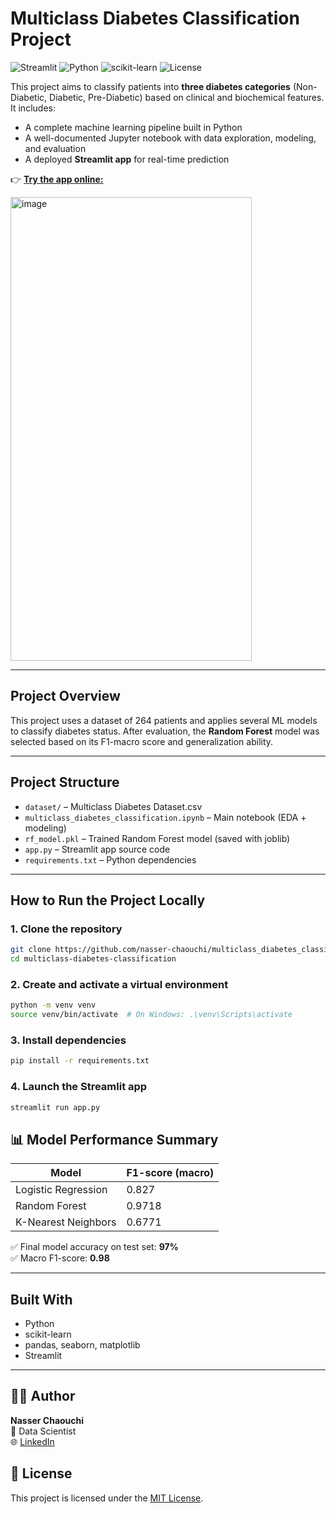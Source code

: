 # Multiclass Diabetes Classification Project

![Streamlit](https://img.shields.io/badge/Streamlit-Enabled-red?logo=streamlit)
![Python](https://img.shields.io/badge/Python-3.9+-blue?logo=python)
![scikit-learn](https://img.shields.io/badge/ML-sklearn-yellow)
![License](https://img.shields.io/badge/License-MIT-green)

This project aims to classify patients into **three diabetes categories** (Non-Diabetic, Diabetic, Pre-Diabetic) based on clinical and biochemical features. It includes:

- A complete machine learning pipeline built in Python
- A well-documented Jupyter notebook with data exploration, modeling, and evaluation
- A deployed **Streamlit app** for real-time prediction

👉 [**Try the app online:**](https://multiclassdiabetes-vibkpbkqtd7zdhjbmojppp.streamlit.app/)

<img width="386" height="742" alt="image" src="https://github.com/user-attachments/assets/d6a628be-437a-47fe-95d7-8b581841f1dd" />


---

## Project Overview

This project uses a dataset of 264 patients and applies several ML models to classify diabetes status. After evaluation, the **Random Forest** model was selected based on its F1-macro score and generalization ability.

---

## Project Structure

- `dataset/` – Multiclass Diabetes Dataset.csv
- `multiclass_diabetes_classification.ipynb` – Main notebook (EDA + modeling)
- `rf_model.pkl` – Trained Random Forest model (saved with joblib)
- `app.py` – Streamlit app source code
- `requirements.txt` – Python dependencies

---

## How to Run the Project Locally

### 1. Clone the repository

```bash
git clone https://github.com/nasser-chaouchi/multiclass_diabetes_classification.git
cd multiclass-diabetes-classification
```

### 2. Create and activate a virtual environment

```bash
python -m venv venv
source venv/bin/activate  # On Windows: .\venv\Scripts\activate
```

### 3. Install dependencies

```bash
pip install -r requirements.txt
```

### 4. Launch the Streamlit app

```bash
streamlit run app.py
```


## 📊 Model Performance Summary

| Model                | F1-score (macro) |
|----------------------|------------------|
| Logistic Regression  | 0.827            |
| Random Forest        | 0.9718           |
| K-Nearest Neighbors  | 0.6771           |

✅ Final model accuracy on test set: **97%**  
✅ Macro F1-score: **0.98**

---

## Built With

- Python
- scikit-learn
- pandas, seaborn, matplotlib
- Streamlit

---

## 🙋‍♂️ Author

**Nasser Chaouchi**  
💼 Data Scientist  
🌐 [LinkedIn](https://www.linkedin.com/in/nasser-chaouchi/)

## 📄 License
This project is licensed under the [MIT License](https://github.com/nasser-chaouchi/multiclass_diabetes_classification/blob/main/LICENSE).


